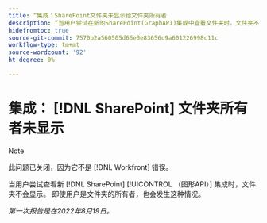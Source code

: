 ```yaml
---
title: “集成：SharePoint文件夹未显示给文件夹所有者
description: “当用户尝试在新的SharePoint(GraphAPI)集成中查看文件夹时，文件夹不会显示。 即使用户是文件夹的所有者，也会发生这种情况。”
hidefromtoc: true
source-git-commit: 7570b2a560505d66e0e83656c9a601226998c11c
workflow-type: tm+mt
source-wordcount: '92'
ht-degree: 0%

---
```



# 集成： [!DNL SharePoint] 文件夹所有者未显示

>[!NOTE]
>
>此问题已关闭，因为它不是 [!DNL Workfront] 错误。

当用户尝试查看新 [!DNL SharePoint] [!UICONTROL （图形API）] 集成时，文件夹不会显示。 即使用户是文件夹的所有者，也会发生这种情况。

_第一次报告是在2022年8月19日。_

